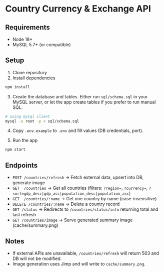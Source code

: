 # Country Currency & Exchange API

## Requirements
- Node 18+
- MySQL 5.7+ (or compatible)

## Setup
1. Clone repository
2. Install dependencies

```bash
npm install
```

3. Create the database and tables. Either run `sql/schema.sql` in your MySQL server, or let the app create tables if you prefer to run manual SQL.

```bash
# using mysql client
mysql -u root -p < sql/schema.sql
```

4. Copy `.env.example` to `.env` and fill values (DB credentials, port).

5. Run the app

```bash
npm start
```

## Endpoints
- `POST /countries/refresh` → Fetch external data, upsert into DB, generate image
- `GET  /countries` → Get all countries (filters: `?region=`, `?currency=`, `?sort=gdp_desc|gdp_asc|population_desc|population_asc`)
- `GET  /countries/:name` → Get one country by name (case-insensitive)
- `DELETE /countries/:name` → Delete a country record
- `GET /status` → Redirects to `/countries/status/info` returning total and last refresh
- `GET /countries/image` → Serve generated summary image (cache/summary.png)

## Notes
- If external APIs are unavailable, `/countries/refresh` will return 503 and DB will not be modified.
- Image generation uses Jimp and will write to `cache/summary.png`.
